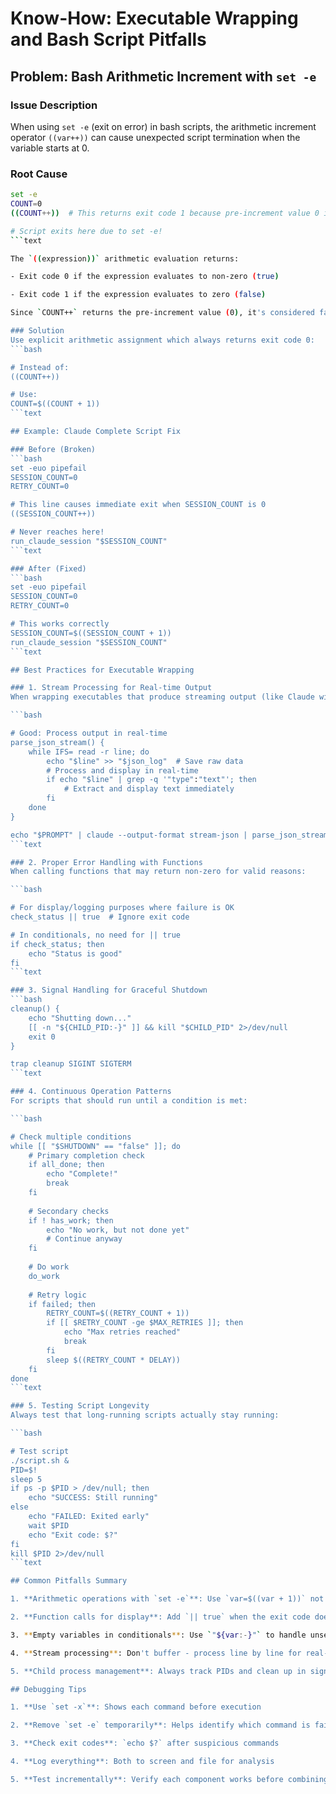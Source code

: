 # Know-How: Executable Wrapping and Bash Script Pitfalls

## Problem: Bash Arithmetic Increment with `set -e`

### Issue Description
When using `set -e` (exit on error) in bash scripts, the arithmetic increment operator `((var++))` can cause unexpected script termination when the variable starts at 0.

### Root Cause
```bash
set -e
COUNT=0
((COUNT++))  # This returns exit code 1 because pre-increment value 0 is "false"

# Script exits here due to set -e!
```text

The `((expression))` arithmetic evaluation returns:

- Exit code 0 if the expression evaluates to non-zero (true)

- Exit code 1 if the expression evaluates to zero (false)

Since `COUNT++` returns the pre-increment value (0), it's considered false, causing exit code 1.

### Solution
Use explicit arithmetic assignment which always returns exit code 0:
```bash

# Instead of:
((COUNT++))

# Use:
COUNT=$((COUNT + 1))
```text

## Example: Claude Complete Script Fix

### Before (Broken)
```bash
set -euo pipefail
SESSION_COUNT=0
RETRY_COUNT=0

# This line causes immediate exit when SESSION_COUNT is 0
((SESSION_COUNT++))  

# Never reaches here!
run_claude_session "$SESSION_COUNT"
```text

### After (Fixed)
```bash
set -euo pipefail
SESSION_COUNT=0
RETRY_COUNT=0

# This works correctly
SESSION_COUNT=$((SESSION_COUNT + 1))
run_claude_session "$SESSION_COUNT"
```text

## Best Practices for Executable Wrapping

### 1. Stream Processing for Real-time Output
When wrapping executables that produce streaming output (like Claude with `--output-format stream-json`):

```bash

# Good: Process output in real-time
parse_json_stream() {
    while IFS= read -r line; do
        echo "$line" >> "$json_log"  # Save raw data
        # Process and display in real-time
        if echo "$line" | grep -q '"type":"text"'; then
            # Extract and display text immediately
        fi
    done
}

echo "$PROMPT" | claude --output-format stream-json | parse_json_stream
```text

### 2. Proper Error Handling with Functions
When calling functions that may return non-zero for valid reasons:

```bash

# For display/logging purposes where failure is OK
check_status || true  # Ignore exit code

# In conditionals, no need for || true
if check_status; then
    echo "Status is good"
fi
```text

### 3. Signal Handling for Graceful Shutdown
```bash
cleanup() {
    echo "Shutting down..."
    [[ -n "${CHILD_PID:-}" ]] && kill "$CHILD_PID" 2>/dev/null
    exit 0
}

trap cleanup SIGINT SIGTERM
```text

### 4. Continuous Operation Patterns
For scripts that should run until a condition is met:

```bash

# Check multiple conditions
while [[ "$SHUTDOWN" == "false" ]]; do
    # Primary completion check
    if all_done; then
        echo "Complete!"
        break
    fi
    
    # Secondary checks
    if ! has_work; then
        echo "No work, but not done yet"
        # Continue anyway
    fi
    
    # Do work
    do_work
    
    # Retry logic
    if failed; then
        RETRY_COUNT=$((RETRY_COUNT + 1))
        if [[ $RETRY_COUNT -ge $MAX_RETRIES ]]; then
            echo "Max retries reached"
            break
        fi
        sleep $((RETRY_COUNT * DELAY))
    fi
done
```text

### 5. Testing Script Longevity
Always test that long-running scripts actually stay running:

```bash

# Test script
./script.sh &
PID=$!
sleep 5
if ps -p $PID > /dev/null; then
    echo "SUCCESS: Still running"
else
    echo "FAILED: Exited early"
    wait $PID
    echo "Exit code: $?"
fi
kill $PID 2>/dev/null
```text

## Common Pitfalls Summary

1. **Arithmetic operations with `set -e`**: Use `var=$((var + 1))` not `((var++))`

2. **Function calls for display**: Add `|| true` when the exit code doesn't matter

3. **Empty variables in conditionals**: Use `"${var:-}"` to handle unset variables

4. **Stream processing**: Don't buffer - process line by line for real-time output

5. **Child process management**: Always track PIDs and clean up in signal handlers

## Debugging Tips

1. **Use `set -x`**: Shows each command before execution

2. **Remove `set -e` temporarily**: Helps identify which command is failing

3. **Check exit codes**: `echo $?` after suspicious commands

4. **Log everything**: Both to screen and file for analysis

5. **Test incrementally**: Verify each component works before combining
